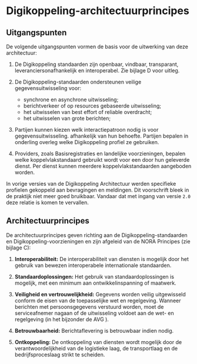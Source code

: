 # Digikoppeling-architectuurprincipes

## Uitgangspunten

De volgende uitgangspunten vormen de basis voor de uitwerking van deze architectuur:

1. De Digikoppeling standaarden zijn openbaar, vindbaar, transparant, leveranciersonafhankelijk en interoperabel. Zie bijlage D voor uitleg.

2. De Digikoppeling-standaarden ondersteunen veilige gegevensuitwisseling voor:
   - synchrone en asynchrone uitwisseling;
   - berichtverkeer of op resources gebaseerde uitwisseling;
   - het uitwisselen van best effort of reliable overdracht;
   - het uitwisselen van grote berichten;

3. Partijen kunnen kiezen welk interactiepatroon nodig is voor gegevensuitwisseling.  afhankelijk van hun behoefte. Partijen bepalen in onderling overleg welke  Digikoppeling profiel ze gebruiken.

4. Providers, zoals Basisregistraties en landelijke voorzieningen, bepalen welke koppelvlakstandaard gebruikt wordt voor een door hun geleverde dienst. Per dienst kunnen meerdere koppelvlakstandaarden aangeboden worden.

In vorige versies van de Digikoppeling Architectuur werden specifieke profielen gekoppeld aan bevragingen en meldingen. Dit voorschrift bleek in de praktijk niet meer goed bruikbaar. Vandaar dat met ingang van versie `2.0` deze relatie is komen te vervallen.

## Architectuurprincipes

De architectuurprincipes geven richting aan de Digikoppeling-standaarden en Digikoppeling-voorzieningen en zijn afgeleid van de NORA Principes (zie bijlage C):

1. **Interoperabiliteit:** De interoperabiliteit van diensten is mogelijk door het gebruik van bewezen interoperabele internationale standaarden.

2. **Standaardoplossingen:** Het gebruik van standaardoplossingen is mogelijk, met een minimum aan ontwikkelinspanning of maatwerk.

3. **Veiligheid en vertrouwelijkheid:** Gegevens worden veilig uitgewisseld conform de eisen van de toepasselijke wet en regelgeving. Wanneer berichten met persoonsgegevens verstuurd worden, moet de serviceafnemer nagaan of de uitwisseling voldoet aan de wet- en regelgeving (in het bijzonder de AVG ).

4. **Betrouwbaarheid:**  Berichtaflevering is betrouwbaar indien nodig.

5. **Ontkoppeling:** De ontkoppeling van diensten wordt mogelijk door de verantwoordelijkheid van de logistieke laag, de transportlaag en de bedrijfsproceslaag strikt te scheiden.
